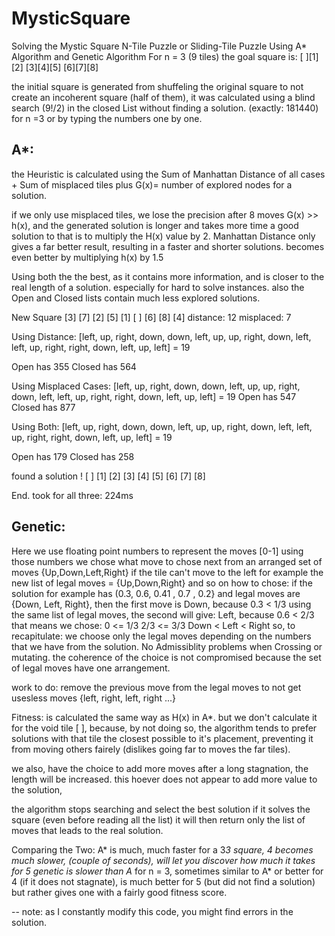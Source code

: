 # MysticSquare
Solving the Mystic Square N-Tile Puzzle or Sliding-Tile Puzzle Using A* Algorithm and Genetic Algorithm
For n = 3 (9 tiles)
the goal square is:
[ ][1][2]
[3][4][5]
[6][7][8]


the initial square is generated from shuffeling the original square to not create an incoherent square (half of them),
it was calculated using a blind search (9!/2) in the closed List without finding a solution. (exactly: 181440) for n =3
or by typing the numbers one by one.

A*: 
---
the Heuristic is calculated using the Sum of Manhattan Distance of all cases + Sum of misplaced tiles
plus G(x)= number of explored nodes for a solution.

if we only use misplaced tiles, we lose the precision after 8 moves G(x) >> h(x), and the generated solution is longer and takes more time
a good solution to that is to multiply the H(x) value by 2.
Manhattan Distance only gives a far better result, resulting in a faster and shorter solutions.
becomes even better by multiplying h(x) by 1.5

Using both the the best, as it contains more information, and is closer to the real length of a solution.
especially for hard to solve instances.
also the Open and Closed lists contain much less explored solutions.

New Square
 [3] [7] [2]
 [5] [1] [ ]
 [6] [8] [4]
distance: 12 misplaced: 7

Using Distance: 
[left, up, right, down, down, left, up, up, right, down, left, left, up, right, right, down, left, up, left] = 19

Open has 355
Closed has 564

Using Misplaced Cases:
[left, up, right, down, down, left, up, up, right, down, left, left, up, right, right, down, left, up, left] = 19
Open has 547
Closed has 877

Using Both:
[left, up, right, down, down, left, up, up, right, down, left, left, up, right, right, down, left, up, left] = 19

Open has 179
Closed has 258

found a solution !
 [ ] [1] [2]
 [3] [4] [5]
 [6] [7] [8]

End. 
took for all three: 224ms



Genetic: 
--------
Here we use floating point numbers to represent the moves [0-1]
using those numbers we chose what move to chose next from an arranged set of moves {Up,Down,Left,Right}
if the tile can't move to the left for example the new list of legal moves = {Up,Down,Right} and so on
how to chose: if the solution for example has (0.3, 0.6, 0.41 , 0.7 , 0.2}
and legal moves are {Down, Left, Right}, then the first move is Down, because  0.3 < 1/3
using the same list of legal moves, the second will give: Left, because  0.6 < 2/3
that means we chose:
0 <=          1/3      2/3        <= 3/3
       Down   <  Left   <  Right
so, to recapitulate: 
we choose only the legal moves depending on the numbers that we have from the solution.
No Admissiblity problems when Crossing or mutating.
the coherence of the choice is not compromised because the set of legal moves have one arrangement.

work to do: remove the previous move from the legal moves to not get usesless moves {left, right, left, right ...}

Fitness:
is calculated the same way as H(x) in A*.
but we don't calculate it for the void tile [ ], 
because, by not doing so, the algorithm tends to prefer solutions with that tile the closest possible to it's placement,
preventing it from moving others fairely (dislikes going far to moves the far tiles).

we also, have the choice to add more moves after a long stagnation, 
the length will be increased. this hoever does not appear to add more value to the solution,

the algorithm stops searching and select the best solution if it solves the square (even before reading all the list)
it will then return only the list of moves that leads to the real solution.



Comparing the Two:
  A* is much, much faster for a 3*3 square, 4 becomes much slower, (couple of seconds),
  will let you discover how much it takes for 5
  genetic is slower than A* for n = 3, sometimes similar to A* or better for 4 (if it does not stagnate),
  is much better for 5 (but did not find a solution) but rather gives one with a fairly good fitness score.
  
  
  
  
  
-- note: as I constantly modify this code, you might find errors in the solution.
